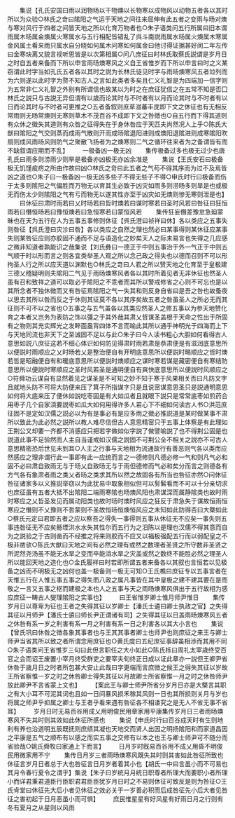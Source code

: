 <!-- { "loadSidebar": true } -->
　　集说【孔氏安国曰雨以润物旸以干物燠以长物寒以成物风以动物五者各以其时所以为众验○林氏之竒曰隂阳之气运于天地之间往来屈伸有此五者之变雨与旸对燠与寒对风行于四者之间皆天地之所以化育万物者也○朱子语类问五行所属曰旧本谓雨属木旸属金燠属火寒属水与五行相配皆错乱了呉斗南説雨属水旸属火燠属木寒属金风属土看来雨只属水自分晓如何属木问寒如何属金曰他讨得证据甚好闵二年左传曰金寒玦离又貌言视听思皆是以次第相属○问八庶征曰时林氏取蔡氏説谓是岁月日之时自五者来备而下所以申言雨旸燠寒风之义自王省惟岁而下所以申言曰时之义某窃谓此时字当如孔氏五者各以其时之説为长林氏徒见时字与雨旸燠寒风五者竝列而为六则遂以此时字为赘不知古人之言如此类者多矣且仁义礼智是为四端加一信字则为五常非仁义礼智之外别有所谓信也故某以为时之在庶征犹信之在五常不知是否囗林氏之説只与古説无异但谓有以歳而论其时与不时者有以月而论其时与不时者有以日而论其时与不时者可更推之○五者备叙则庶草滋蕃丰庑即下文之休征也有无相反常雨则无旸常燠则无寒则草木不茂百谷不成即下文之咎徴也○自五行而下得其道则有众休之徴失其道则有众咎之征得失在于身休咎应于天匹夫尚然况人上乎○陈氏大猷曰隂阳之气交则蒸而成雨气散则开而成旸隂退阳进则成燠阳退隂进则成寒隂阳吹扇则成风雨旸风则防气之聚散飞扬者为之燠寒则二气之循环往来者为之备谓皆有而不缺叙谓应期而不乱】
　　一极备凶一极无凶
　　集传极备过多也极无过少也唐孔氏曰雨多则涝雨少则旱是极备亦凶极无亦凶余准是
　　集说【王氏安石曰极备极无饥馑疫疠之所由作故曰凶○林氏之竒曰此五者之气苟不得其序而为过不及焉皆凶之道也○朱子曰一极备凶一极无凶多些子不得无些子不得○申氏时行曰极备而伤于太多则隂阳之气偏胜而万物无以育其生必致于凶灾如雨多则涝旸多则旱是也或极无而伤太少则隂阳之气有亏而物无以遂其性亦至于凶灾如无燠则惨无寒则泄是也】
　　曰休征曰肃时雨若曰乂时旸若曰哲时燠若曰谋时寒若曰圣时风若曰咎征曰狂恒雨若曰僭恒旸若曰豫恒燠若曰急恒寒若曰蒙恒风若
　　集传狂妄僭差豫怠急廹蒙昧也在天为五行在人为五事五事修则休征【呉氏澄曰祯祥曰休】各以类应之五事失则咎征【呉氏澄曰灾沴曰咎】各以类应之自然之理也然必曰某事得则某休征应某事失则某咎征应则亦胶固不通而不足与语造化之妙矣天人之际未易言也失得之几应感之微非知道者孰能识之哉集说【刘氏彝曰一德正于中则五事治于外一气正于中则五气顺于时以形而言之则各宜类举圣人观之所以念己政之得失也以德而召则不可以形拘圣人行之所以应天道以渊默也○林氏之竒曰人君之所以赞天地之化育至于皇极建三德乂稽疑明则夫隂阳二气见于雨旸燠寒风者各以其时所着见者无非休征也然圣人虽有召和致祥之道可以取必于隂阳之不乖者而其所以警戒修省之心则不可忘也是以其所念者不独休徴而又有咎征焉隂阳之气一失其和则反身自省曰是吾之咎也故蚤夜以思去其所以咎而反之于休则其征莫不各以其序矣故五者之咎虽圣人之所必无而其征则不可不以之省也○五事之与五气虽各以其类应然圣人之修五事以为参天地赞化育之本者又岂务为表防之饰以彊之于其外哉其肃乂哲谋圣盖根于天命之性出于所固有之物则其充实辉光之发睟面盎背四体不言而喻此其所以通乎神明光于四海而上下与天地同流也非天下之至诚固不足以与此○朱子曰今人读书粗心大胆如何看得古人意思如説八庶征这若不细心体识如何防见得肃时雨若肃是恭肃便是有滋润底意思所以便説时雨顺应之乂时旸若乂是整治便自有开明底意思所以便説时晹顺应之哲时燠若哲是昭融便自有和暖底意思所以便説时燠顺应之谋时寒若谋是藏密便自有寒结防意思所以便説时寒顺应之圣时风若圣是通明便自有爽快底意思所以便説时风顺应之○符舜功云谋自有显然着见之谋圣是不可知之妙不知于寒于风果相关否曰凡防文字且就地头防不可将大防便来压了箕子所指谋字只是且说宻谋意思圣只是説通明意思如何将大底来压了便休如説吃枣固是有大如瓜者且就眼下説只是常常底枣如煎药合用枣子几个自家湏要説枣如瓜大如何用得许多人若心下不细如何读古人书○洪范庶征固不是定如汉儒之説必以为有是事必有是应多雨之徴必推説道是某时做某事不肃所以致此为此必然之説所以教人难尽信但古人意思精宻只于五事上体察是有此理如王荆公又却要一齐都不消感应只把若字做如似字説了做譬喻説了也不得荆公固是也説道此事不足验然而人主自当谨戒如汉儒之説固不可荆公全不相关之説亦不可古人意思精密恐后世见未到耳○人主之行事与天地相为流通故行有善恶则气各以类而应然感应之理非谓行此一事即有此一应统而言之一德修则凡德必修一气和则凡气必和固不必曰肃自致雨无与于旸乂自致旸无与于雨但德修而气必和矣分而言之则德各有方气各有象肃者雨之类乂者旸之类求其所以然之故固各有所当也咎征亦然○问休征咎征诸家多以义推説举窃以为此犹易中取象相似但可以髣髴看而不可以十分亲切求也庶征虽有五者大抵不出隂阳二端雨寒隂也旸燠风阳也肃谋深而属静隂类也故时雨时寒应之乂哲圣发见而属动阳类也故时旸时燠时风应之狂反于肃急失于谋故恒雨恒寒应之僭则不乂豫则不哲蒙则不圣故恒旸恒燠恒风应之未知如此防得否曰大槩如此○蔡氏元定曰君即五者之应以察吾之得失一事得则五事从休征无不应矣一事失则五事违咎征无不应矣鲧堙洪水水失其性尔而五行为之汨陈以是理也汉儒不得其意而自为之説验之于古则凿而不经推之将来则胶而不应又以福极强配五行而以弱配皇之不极非凿欤○陈氏大猷曰天地之间有必然之理有或然之数理者圣贤之所守数非圣贤之所泥然尧汤虽不能无水旱之变而卒能消水旱之灾盖或然之数终不能胜必然之理圣人所以能回天地之造化也○金氏履祥曰时若即所谓五者来备各以其叙也言恒若以见极备之凶而不明极无之凶何也盖一极备则一极无可知○王氏樵曰庶征专以五事言者在天惟五行在人惟五事五事之得失而八政之属凡事皆在其中皇极之建不建其要在是而敬之一言又五事之枢而建极之本也人之五事与天之雨旸燠寒风俱出于五行故相为感应庶征一畴古人燮理隂阳之实事也】
　　曰王省惟岁卿士惟月师尹惟日
　　集传岁月日以尊卑为征也王者之失得其征以岁卿士【潘氏士遴曰卿士执政之官】之失得其征以月师尹【潘氏士遴曰师长尹正谓诸有司】之失得其征以日盖雨旸燠寒风五者之休咎有系一岁之利害有系一月之利害有系一日之利害各以其大小言也
　　集说【曾氏巩曰休咎之徴各象其事者也与王其其事者卿士也师尹也则庶征之来王与卿士师尹当省其所以致之者所谓念用庶征也○黄氏度曰五纪庶征事辞虽相渉而其用不同○朱子语类问王省惟岁三句曰此但言职任之大小如此○陈氏栎曰周礼太宰歳终受百官之会而诏王废置小宰月终受群吏之要宰夫旬终正日成以证此章亦一説但王卿尹省休咎于歳月日之时者所包甚大安止此哉曰字更端而言庶徴之候王之得失其征以岁故王所省察惟一岁之时之休咎卿士得失其征以月故卿士所省察惟一月之时之休咎师尹放此卿尹不言省蒙上文也】
　　【案此王与卿士师尹所省分岁月日亦是大槩言其职之有大小耳不可泥其词也且如一日间暴风损禾稼其风则一日也其所损则关月与岁也将属之师尹乎抑属之卿士与王者乎看来遇有咎征各不相诿究之是无人不省无事不省耳】
　　岁月日时无易百谷用成乂用明俊民用章家用平康集传岁月日三者雨旸燠寒风不失其时则其效如此休征所感也
　　集说【申氏时行曰百谷成天时有生则地利有养也治道明五辰既抚则庶绩其凝也天地交而贤人出因之明扬隂阳和而家道昌因之平康是五气之顺布有以感之而实五事之交修有以本之也王与卿士师尹可不随分而省验哉○姚氏舜牧曰家通上下而言】
　　日月岁时旣易百谷用不成乂用昏不明俊民用微家用不宁
　　集传日月岁三者雨旸燠寒风既失其时则其害如此咎征所致也休征言岁月日者总于大也咎征言日月岁者着其小也【胡氏一中曰言虽小而不可易也其月令春行夏令之谓乎】集说【朱子曰岁统月月统日职尊者所理大而要职小者所理小而详君秉君道臣行臣职君君臣臣犹岁月日时之不易则休征可致反是则为咎征○王氏肻堂曰休征先大后小者见休征之效必关于一岁善必积而后成咎征先小后大者见咎征之害初起于日月恶虽小而可惧】
　　庶民惟星星有好风星有好雨日月之行则有冬有夏月之从星则以风雨
